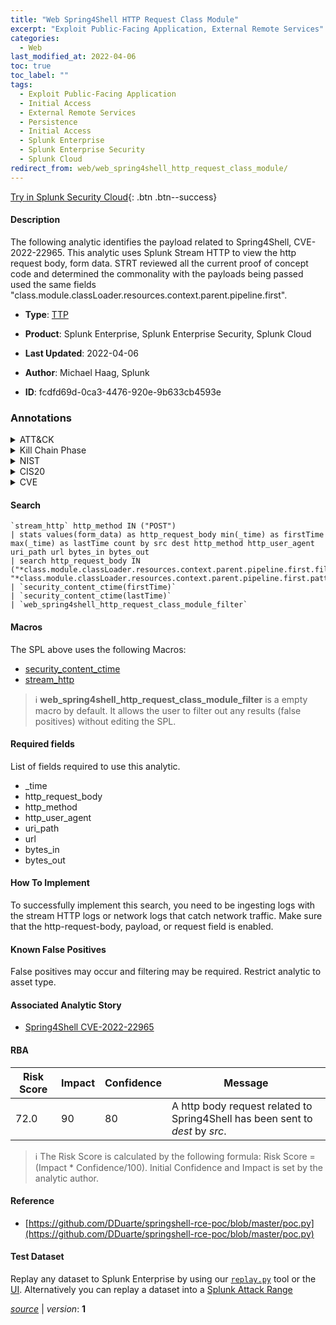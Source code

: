 ```yaml
---
title: "Web Spring4Shell HTTP Request Class Module"
excerpt: "Exploit Public-Facing Application, External Remote Services"
categories:
  - Web
last_modified_at: 2022-04-06
toc: true
toc_label: ""
tags:
  - Exploit Public-Facing Application
  - Initial Access
  - External Remote Services
  - Persistence
  - Initial Access
  - Splunk Enterprise
  - Splunk Enterprise Security
  - Splunk Cloud
redirect_from: web/web_spring4shell_http_request_class_module/
---
```




[Try in Splunk Security Cloud](https://www.splunk.com/en_us/cyber-security.html){: .btn .btn--success}

#### Description

The following analytic identifies the payload related to Spring4Shell, CVE-2022-22965. This analytic uses Splunk Stream HTTP to view the http request body, form data. STRT reviewed all the current proof of concept code and determined the commonality with the payloads being passed used the same fields &#34;class.module.classLoader.resources.context.parent.pipeline.first&#34;.

- **Type**: [TTP](https://github.com/splunk/security_content/wiki/Detection-Analytic-Types)
- **Product**: Splunk Enterprise, Splunk Enterprise Security, Splunk Cloud

- **Last Updated**: 2022-04-06
- **Author**: Michael Haag, Splunk
- **ID**: fcdfd69d-0ca3-4476-920e-9b633cb4593e

### Annotations
<details>
  <summary>ATT&CK</summary>

<div markdown="1">

#### [ATT&CK](https://attack.mitre.org/)

| ID          | Technique   | Tactic         |
| ----------- | ----------- |--------------- |
| [T1190](https://attack.mitre.org/techniques/T1190/) | Exploit Public-Facing Application | Initial Access |

| [T1133](https://attack.mitre.org/techniques/T1133/) | External Remote Services | Persistence, Initial Access |

</div>
</details>


<details>
  <summary>Kill Chain Phase</summary>

<div markdown="1">

* Delivery
* Installation


</div>
</details>


<details>
  <summary>NIST</summary>

<div markdown="1">

* DE.CM



</div>
</details>

<details>
  <summary>CIS20</summary>

<div markdown="1">

* CIS 13



</div>
</details>

<details>
  <summary>CVE</summary>

<div markdown="1">


</div>
</details>


#### Search

```
`stream_http` http_method IN ("POST") 
| stats values(form_data) as http_request_body min(_time) as firstTime max(_time) as lastTime count by src dest http_method http_user_agent uri_path url bytes_in bytes_out 
| search http_request_body IN ("*class.module.classLoader.resources.context.parent.pipeline.first.fileDateFormat=_*", "*class.module.classLoader.resources.context.parent.pipeline.first.pattern*","*suffix=.jsp*") 
| `security_content_ctime(firstTime)` 
| `security_content_ctime(lastTime)` 
| `web_spring4shell_http_request_class_module_filter`
```

#### Macros
The SPL above uses the following Macros:
* [security_content_ctime](https://github.com/splunk/security_content/blob/develop/macros/security_content_ctime.yml)
* [stream_http](https://github.com/splunk/security_content/blob/develop/macros/stream_http.yml)

> :information_source:
> **web_spring4shell_http_request_class_module_filter** is a empty macro by default. It allows the user to filter out any results (false positives) without editing the SPL.



#### Required fields
List of fields required to use this analytic.
* _time
* http_request_body
* http_method
* http_user_agent
* uri_path
* url
* bytes_in
* bytes_out



#### How To Implement
To successfully implement this search, you need to be ingesting logs with the stream HTTP logs or network logs that catch network traffic. Make sure that the http-request-body, payload, or request field is enabled.
#### Known False Positives
False positives may occur and filtering may be required. Restrict analytic to asset type.

#### Associated Analytic Story
* [Spring4Shell CVE-2022-22965](/stories/spring4shell_cve-2022-22965)




#### RBA

| Risk Score  | Impact      | Confidence   | Message      |
| ----------- | ----------- |--------------|--------------|
| 72.0 | 90 | 80 | A http body request related to Spring4Shell has been sent to $dest$ by $src$. |


> :information_source:
> The Risk Score is calculated by the following formula: Risk Score = (Impact * Confidence/100). Initial Confidence and Impact is set by the analytic author.


#### Reference

* [https://github.com/DDuarte/springshell-rce-poc/blob/master/poc.py](https://github.com/DDuarte/springshell-rce-poc/blob/master/poc.py)



#### Test Dataset
Replay any dataset to Splunk Enterprise by using our [`replay.py`](https://github.com/splunk/attack_data#using-replaypy) tool or the [UI](https://github.com/splunk/attack_data#using-ui).
Alternatively you can replay a dataset into a [Splunk Attack Range](https://github.com/splunk/attack_range#replay-dumps-into-attack-range-splunk-server)




[*source*](https://github.com/splunk/security_content/tree/develop/detections/web/web_spring4shell_http_request_class_module.yml) \| *version*: **1**